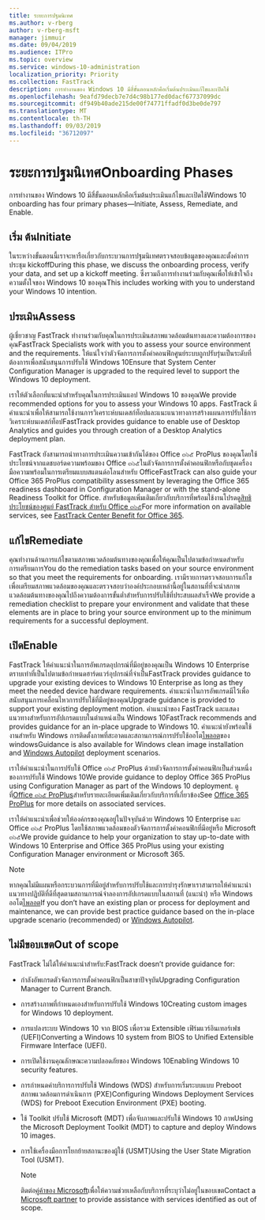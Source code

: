 ```yaml
---
title: ระยะการปฐมนิเทศ
ms.author: v-rberg
author: v-rberg-msft
manager: jimmuir
ms.date: 09/04/2019
ms.audience: ITPro
ms.topic: overview
ms.service: windows-10-administration
localization_priority: Priority
ms.collection: FastTrack
description: การทำงานของ Windows 10 มีสี่ขั้นตอนหลักคือเริ่มต้นประเมินแก้ไขและเปิดใช้
ms.openlocfilehash: 9eafd79decb7e7d4c98b177ed0dacf67737099dc
ms.sourcegitcommit: df949b40ade215de00f74771ffadf0d3be0de797
ms.translationtype: MT
ms.contentlocale: th-TH
ms.lasthandoff: 09/03/2019
ms.locfileid: "36712097"
---
```

# <a name="onboarding-phases"></a><span data-ttu-id="cb103-103">ระยะการปฐมนิเทศ</span><span class="sxs-lookup"><span data-stu-id="cb103-103">Onboarding Phases</span></span>

<span data-ttu-id="cb103-104">การทำงานของ Windows 10 มีสี่ขั้นตอนหลักคือเริ่มต้นประเมินแก้ไขและเปิดใช้</span><span class="sxs-lookup"><span data-stu-id="cb103-104">Windows 10 onboarding has four primary phases—Initiate, Assess, Remediate, and Enable.</span></span>

## <a name="initiate"></a><span data-ttu-id="cb103-105">เริ่ม ต้น</span><span class="sxs-lookup"><span data-stu-id="cb103-105">Initiate</span></span>

<span data-ttu-id="cb103-106">ในระหว่างขั้นตอนนี้เราจะหารือเกี่ยวกับกระบวนการปฐมนิเทศตรวจสอบข้อมูลของคุณและตั้งค่าการประชุม kickoff</span><span class="sxs-lookup"><span data-stu-id="cb103-106">During this phase, we discuss the onboarding process, verify your data, and set up a kickoff meeting.</span></span> <span data-ttu-id="cb103-107">ซึ่งรวมถึงการทำงานร่วมกับคุณเพื่อให้เข้าใจถึงความตั้งใจของ Windows 10 ของคุณ</span><span class="sxs-lookup"><span data-stu-id="cb103-107">This includes working with you to understand your Windows 10 intention.</span></span>

## <a name="assess"></a><span data-ttu-id="cb103-108">ประเมิน</span><span class="sxs-lookup"><span data-stu-id="cb103-108">Assess</span></span>

<span data-ttu-id="cb103-109">ผู้เชี่ยวชาญ FastTrack ทำงานร่วมกับคุณในการประเมินสภาพแวดล้อมต้นทางและความต้องการของคุณ</span><span class="sxs-lookup"><span data-stu-id="cb103-109">FastTrack Specialists work with you to assess your source environment and the requirements.</span></span> <span data-ttu-id="cb103-110">ให้แน่ใจว่าตัวจัดการการตั้งค่าคอนฟิกศูนย์ระบบถูกปรับรุ่นเป็นระดับที่ต้องการเพื่อสนับสนุนการปรับใช้ Windows 10</span><span class="sxs-lookup"><span data-stu-id="cb103-110">Ensure that System Center Configuration Manager is upgraded to the required level to support the Windows 10 deployment.</span></span> 

<span data-ttu-id="cb103-111">เราให้ตัวเลือกที่แนะนำสำหรับคุณในการประเมินแอป Windows 10 ของคุณ</span><span class="sxs-lookup"><span data-stu-id="cb103-111">We provide recommended options for you to assess your Windows 10 apps.</span></span> <span data-ttu-id="cb103-112">FastTrack มีคำแนะนำเพื่อให้สามารถใช้งานการวิเคราะห์บนเดสก์ท็อปและแนะแนวทางการสร้างแผนการปรับใช้การวิเคราะห์บนเดสก์ท็อป</span><span class="sxs-lookup"><span data-stu-id="cb103-112">FastTrack provides guidance to enable use of Desktop Analytics and guides you through creation of a Desktop Analytics deployment plan.</span></span>

<span data-ttu-id="cb103-113">FastTrack ยังสามารถนำทางการประเมินความเข้ากันได้ของ Office ๓๖๕ ProPlus ของคุณโดยใช้ประโยชน์จากแดชบอร์ดความพร้อมของ Office ๓๖๕ในตัวจัดการการตั้งค่าคอนฟิกหรือกับชุดเครื่องมือความพร้อมในการเตรียมแบบสแตนด์อโลนสำหรับ Office</span><span class="sxs-lookup"><span data-stu-id="cb103-113">FastTrack can also guide your Office 365 ProPlus compatibility assessment by leveraging the Office 365 readiness dashboard in Configuration Manager or with the stand-alone Readiness Toolkit for Office.</span></span> <span data-ttu-id="cb103-114">สำหรับข้อมูลเพิ่มเติมเกี่ยวกับบริการที่พร้อมใช้งานโปรดดู[สิทธิประโยชน์ของศูนย์ FastTrack สำหรับ Office ๓๖๕](O365-fasttrack-benefit-for-office-365.md)</span><span class="sxs-lookup"><span data-stu-id="cb103-114">For more information on available services, see [FastTrack Center Benefit for Office 365](O365-fasttrack-benefit-for-office-365.md).</span></span> 

## <a name="remediate"></a><span data-ttu-id="cb103-115">แก้ไข</span><span class="sxs-lookup"><span data-stu-id="cb103-115">Remediate</span></span>

<span data-ttu-id="cb103-116">คุณทำงานด้านการแก้ไขตามสภาพแวดล้อมต้นทางของคุณเพื่อให้คุณเป็นไปตามข้อกำหนดสำหรับการเตรียมการ</span><span class="sxs-lookup"><span data-stu-id="cb103-116">You do the remediation tasks based on your source environment so that you meet the requirements for onboarding.</span></span> <span data-ttu-id="cb103-117">เรามีรายการตรวจสอบการแก้ไขเพื่อเตรียมสภาพแวดล้อมของคุณและตรวจสอบว่าองค์ประกอบเหล่านี้อยู่ในสถานที่ที่จะนำสภาพแวดล้อมต้นทางของคุณไปถึงความต้องการขั้นต่ำสำหรับการปรับใช้ที่ประสบผลสำเร็จ</span><span class="sxs-lookup"><span data-stu-id="cb103-117">We provide a remediation checklist to prepare your environment and validate that these elements are in place to bring your source environment up to the minimum requirements for a successful deployment.</span></span> 

## <a name="enable"></a><span data-ttu-id="cb103-118">เปิด</span><span class="sxs-lookup"><span data-stu-id="cb103-118">Enable</span></span>

<span data-ttu-id="cb103-119">FastTrack ให้คำแนะนำในการอัพเกรดอุปกรณ์ที่มีอยู่ของคุณเป็น Windows 10 Enterprise ตราบเท่าที่เป็นไปตามข้อกำหนดฮาร์ดแวร์อุปกรณ์ที่จำเป็น</span><span class="sxs-lookup"><span data-stu-id="cb103-119">FastTrack provides guidance to upgrade your existing devices to Windows 10 Enterprise as long as they meet the needed device hardware requirements.</span></span> <span data-ttu-id="cb103-120">คำแนะนำในการอัพเกรดมีไว้เพื่อสนับสนุนการเคลื่อนไหวการปรับใช้ที่มีอยู่ของคุณ</span><span class="sxs-lookup"><span data-stu-id="cb103-120">Upgrade guidance is provided to support your existing deployment motion.</span></span> <span data-ttu-id="cb103-121">คำแนะนำของ FastTrack และแสดงแนวทางสำหรับการอัปเกรดแบบในตำแหน่งเป็น Windows 10</span><span class="sxs-lookup"><span data-stu-id="cb103-121">FastTrack recommends and provides guidance for an in-place upgrade to Windows 10.</span></span> <span data-ttu-id="cb103-122">คำแนะนำยังพร้อมใช้งานสำหรับ Windows การติดตั้งภาพที่สะอาดและสถานการณ์การปรับใช้ออโต[ไพลอต](EMS-onboarding-phases.md#windows-autopilot)ของ windows</span><span class="sxs-lookup"><span data-stu-id="cb103-122">Guidance is also available for Windows clean image installation and [Windows Autopilot](EMS-onboarding-phases.md#windows-autopilot) deployment scenarios.</span></span> 

<span data-ttu-id="cb103-123">เราให้คำแนะนำในการปรับใช้ Office ๓๖๕ ProPlus ด้วยตัวจัดการการตั้งค่าคอนฟิกเป็นส่วนหนึ่งของการปรับใช้ Windows 10</span><span class="sxs-lookup"><span data-stu-id="cb103-123">We provide guidance to deploy Office 365 ProPlus using Configuration Manager as part of the Windows 10 deployment.</span></span> <span data-ttu-id="cb103-124">ดูที่[Office ๓๖๕ ProPlus](O365-onboarding-and-migration.md#office-365-proplus)สำหรับรายละเอียดเพิ่มเติมเกี่ยวกับบริการที่เกี่ยวข้อง</span><span class="sxs-lookup"><span data-stu-id="cb103-124">See [Office 365 ProPlus](O365-onboarding-and-migration.md#office-365-proplus) for more details on associated services.</span></span>

<span data-ttu-id="cb103-125">เราให้คำแนะนำเพื่อช่วยให้องค์กรของคุณอยู่ในปัจจุบันด้วย Windows 10 Enterprise และ Office ๓๖๕ ProPlus โดยใช้สภาพแวดล้อมของตัวจัดการการตั้งค่าคอนฟิกที่มีอยู่หรือ Microsoft ๓๖๕</span><span class="sxs-lookup"><span data-stu-id="cb103-125">We provide guidance to help your organization to stay up-to-date with Windows 10 Enterprise and Office 365 ProPlus using your existing Configuration Manager environment or Microsoft 365.</span></span>

> [!NOTE]
> <span data-ttu-id="cb103-126">หากคุณไม่มีแผนหรือกระบวนการที่มีอยู่สำหรับการปรับใช้และการบำรุงรักษาเราสามารถให้คำแนะนำแนวทางปฏิบัติที่ดีที่สุดตามสถานการณ์จำลองการอัปเกรดแบบในสถานที่ (แนะนำ) หรือ Windows ออโต[ไพลอต](EMS-onboarding-phases.md#windows-autopilot)</span><span class="sxs-lookup"><span data-stu-id="cb103-126">If you don’t have an existing plan or process for deployment and maintenance, we can provide best practice guidance based on the in-place upgrade scenario (recommended) or [Windows Autopilot](EMS-onboarding-phases.md#windows-autopilot).</span></span>

## <a name="out-of-scope"></a><span data-ttu-id="cb103-127">ไม่มีขอบเขต</span><span class="sxs-lookup"><span data-stu-id="cb103-127">Out of scope</span></span>

<span data-ttu-id="cb103-128">FastTrack ไม่ได้ให้คำแนะนำสำหรับ:</span><span class="sxs-lookup"><span data-stu-id="cb103-128">FastTrack doesn’t provide guidance for:</span></span>

- <span data-ttu-id="cb103-129">กำลังอัพเกรดตัวจัดการการตั้งค่าคอนฟิกเป็นสาขาปัจจุบัน</span><span class="sxs-lookup"><span data-stu-id="cb103-129">Upgrading Configuration Manager to Current Branch.</span></span>
- <span data-ttu-id="cb103-130">การสร้างภาพที่กำหนดเองสำหรับการปรับใช้ Windows 10</span><span class="sxs-lookup"><span data-stu-id="cb103-130">Creating custom images for Windows 10 deployment.</span></span>
- <span data-ttu-id="cb103-131">การแปลงระบบ Windows 10 จาก BIOS เพื่อรวม Extensible เฟิร์มแวร์อินเทอร์เฟซ (UEFI)</span><span class="sxs-lookup"><span data-stu-id="cb103-131">Converting a Windows 10 system from BIOS to Unified Extensible Firmware Interface (UEFI).</span></span>
- <span data-ttu-id="cb103-132">การเปิดใช้งานคุณลักษณะความปลอดภัยของ Windows 10</span><span class="sxs-lookup"><span data-stu-id="cb103-132">Enabling Windows 10 security features.</span></span> 
- <span data-ttu-id="cb103-133">การกำหนดค่าบริการการปรับใช้ Windows (WDS) สำหรับการเริ่มระบบแบบ Preboot สภาพแวดล้อมการดำเนินการ (PXE)</span><span class="sxs-lookup"><span data-stu-id="cb103-133">Configuring Windows Deployment Services (WDS) for Preboot Execution Environment (PXE) booting.</span></span>
- <span data-ttu-id="cb103-134">ใช้ Toolkit ปรับใช้ Microsoft (MDT) เพื่อจับภาพและปรับใช้ Windows 10 ภาพ</span><span class="sxs-lookup"><span data-stu-id="cb103-134">Using the Microsoft Deployment Toolkit (MDT) to capture and deploy Windows 10 images.</span></span>
- <span data-ttu-id="cb103-135">การใช้เครื่องมือการโยกย้ายสถานะของผู้ใช้ (USMT)</span><span class="sxs-lookup"><span data-stu-id="cb103-135">Using the User State Migration Tool (USMT).</span></span>

  > [!NOTE]
  > <span data-ttu-id="cb103-136">ติดต่อ[คู่ค้าของ Microsoft](https://go.microsoft.com/fwlink/?linkid=2080150)เพื่อให้ความช่วยเหลือกับบริการที่ระบุว่าไม่อยู่ในขอบเขต</span><span class="sxs-lookup"><span data-stu-id="cb103-136">Contact a [Microsoft partner](https://go.microsoft.com/fwlink/?linkid=2080150) to provide assistance with services identified as out of scope.</span></span>

 
